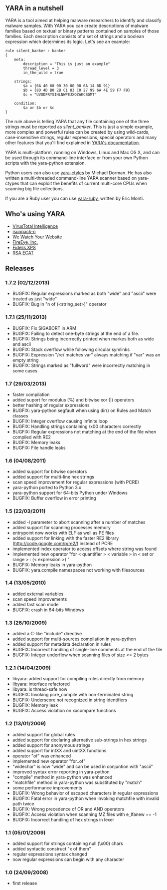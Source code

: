 ## YARA in a nutshell

YARA is a tool aimed at helping malware researchers to identify and classify
malware samples. With YARA you can create descriptions of malware families based
on textual or binary patterns contained on samples of those families. Each
description consists of a set of strings and a boolean expression which
determines its logic. Let's see an example:

```
rule silent_banker : banker
{
    meta:
        description = "This is just an example"
        thread_level = 3
        in_the_wild = true

    strings:
        $a = {6A 40 68 00 30 00 00 6A 14 8D 91}
        $b = {8D 4D B0 2B C1 83 C0 27 99 6A 4E 59 F7 F9}
        $c = "UVODFRYSIHLNWPEJXQZAKCBGMT"

    condition:
        $a or $b or $c
}
```

The rule above is telling YARA that any file containing one of the three strings
must be reported as *silent_banker*. This is just a simple example, more complex
and powerful rules can be created by using wild-cards, case-insensitive strings,
regular expressions, special operators and many other features that you'll find
explained in [YARA's documentation](http://yara-project.googlecode.com/files/YARA%20User%27s%20Manual%201.6.pdf).

YARA is multi-platform, running on Windows, Linux and Mac OS X, and can be used
through its command-line interface or from your own Python scripts with the
yara-python extension.

Python users can also use [yara-ctyles](https://github.com/mjdorma/yara-ctypes)
by Michael Dorman. He has also written a multi-threaded command-line YARA
scanner based on yara-ctypes that can exploit the benefits of current multi-core
CPUs when scanning big file collections.

If you are a Ruby user you can use [yara-ruby](https://github.com/SpiderLabs/yara-ruby),
written by Eric Monti.


## Who's using YARA

* [VirusTotal Intelligence](https://www.virustotal.com/intelligence/)
* [jsunpack-n](http://jsunpack.jeek.org/)
* [We Watch Your Website](http://www.wewatchyourwebsite.com/)
* [FireEye, Inc.](http://www.fireeye.com)
* [Fidelis XPS](http://www.fidelissecurity.com/network-security-appliance/Fidelis-XPS)
* [RSA ECAT](http://www.emc.com/security/rsa-ecat.htm)

## Releases

### 1.7.2 (02/12/2013)

* BUGFIX: Regular expressions marked as both "wide" and "ascii" were treated as 
just "wide"
* BUGFIX: Bug in "n of (<string_set>)" operator 

### 1.7.1 (25/11/2013)

* BUGFIX: Fix SIGABORT in ARM
* BUGFIX: Failing to detect one-byte strings at the end of a file.
* BUGFIX: Strings being incorrectly printed when markes both as wide and ascii
* BUGFIX: Stack overflow while following circular symlinks
* BUGFIX: Expression "/re/ matches var" always matching if "var" was an empty
string
* BUGFIX: Strings marked as "fullword" were incorrectly matching in some cases

### 1.7 (29/03/2013)
* faster compilation
* added suport for modulus (%) and bitwise xor (|) operators
* better hashing of regular expressions
* BUGFIX: yara-python segfault when using dir() on Rules and Match classes
* BUGFIX: Integer overflow causing infinite loop
* BUGFIX: Handling strings containing \x00 characters correctly
* BUGFIX: Regular expressions not matching at the end of the file when compiled
with RE2
* BUGFIX: Memory leaks
* BUGFIX: File handle leaks

### 1.6 (04/08/2011)
* added support for bitwise operators
* added support for multi-line hex strings
* scan speed improvement for regular expressions (with PCRE)
* yara-python ported to Python 3.x
* yara-python support for 64-bits Python under Windows
* BUGFIX: Buffer overflow in error printing

### 1.5 (22/03/2011)
* added -l parameter to abort scanning after a number of matches
* added support for scanning processes memory
* entrypoint now works with ELF as well as PE files
* added support for linking with the faster RE2 library
(http://code.google.com/p/re2/) instead of PCRE
* implemented index operator to access offsets where string was found
* implemented new operator
"for < quantifier > < variable > in < set or range > : (< expression >) "
* BUGFIX: Memory leaks in yara-python
* BUGFIX: yara.compile namespaces not working with filesources

### 1.4 (13/05/2010)
* added external variables
* scan speed improvements
* added fast scan mode
* BUGFIX: crash in 64-bits Windows

### 1.3 (26/10/2009)
* added a C-like "include" directive
* added support for multi-sources compilation in yara-python
* added support for metadata declaration in rules
* BUGFIX: Incorrect handling of single-line comments at the end of the file
* BUGFIX: Integer underflow when scanning files of size <= 2 bytes

### 1.2.1 (14/04/2009)
* libyara: added support for compiling rules directly from memory
* libyara: interface refactored
* libyara: is thread-safe now
* BUGFIX: Invoking pcre_compile with non-terminated string
* BUGFIX: Underscore not recognized in string identifiers
* BUGFIX: Memory leak
* BUGFIX: Access violation on xxcompare functions

### 1.2 (13/01/2009)
* added support for global rules
* added support for declaring alternative sub-strings in hex strings
* added support for anonymous strings
* added support for intXX and uintXX functions
* operator "of" was enhanced
* implemented new operator "for..of"
* "widechar" is now "wide" and can be used in conjuntion with "ascii"
* improved syntax error reporting in yara-python
* "compile" method in yara-python was enhanced
* "matchfile" method in yara-python was substituted by "match"
* some performance improvements
* BUGFIX: Wrong behavior of escaped characters in regular expressions
* BUGFIX: Fatal error in yara-python when invoking matchfile with invalid path
twice
* BUGFIX: Wrong precedence of OR and AND operators
* BUGFIX: Access violation when scanning MZ files with e_lfanew == -1
* BUGFIX: Incorrect handling of hex strings in lexer

### 1.1 (05/01/2009)
* added support for strings containing null (\x00) chars
* added syntactic construct "x of them"
* regular expressions syntax changed
* now regular expressions can begin with any character

### 1.0 (24/09/2008)
* first release




